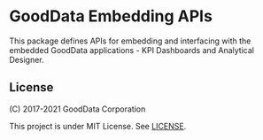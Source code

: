 # GoodData Embedding APIs

This package defines APIs for embedding and interfacing with the embedded GoodData applications - KPI Dashboards and
Analytical Designer.

## License

(C) 2017-2021 GoodData Corporation

This project is under MIT License. See [LICENSE](https://github.com/gooddata/gooddata-ui-sdk/blob/master/libs/sdk-embedding/LICENSE).
